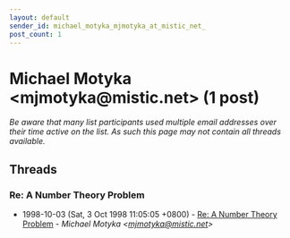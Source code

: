 ```yaml
---
layout: default
sender_id: michael_motyka_mjmotyka_at_mistic_net_
post_count: 1
---
```


# Michael Motyka <mjmotyka<span>@</span>mistic.net> (1 post)

_Be aware that many list participants used multiple email addresses over their time active on the list. As such this page may not contain all threads available._

## Threads

### Re: A Number Theory Problem
+ 1998-10-03 (Sat, 3 Oct 1998 11:05:05 +0800) - [Re: A Number Theory Problem](/archive/1998/10/5b3cc79a7482af46b10248c7a3390626e6ec19c7681718825aea2eb78d2068fc) - _Michael Motyka \<mjmotyka@mistic.net\>_

